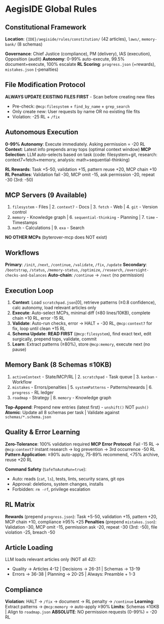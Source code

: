 # AegisIDE Global Rules

## Constitutional Framework
**Location**: `{IDE}/aegiside/rules/constitution/` (42 articles), `laws/`, `memory-bank/` (8 schemas)

**Governance**: Chief Justice (compliance), PM (delivery), IAS (execution), Opposition (audit)
**Autonomy**: 0-99% auto-execute, 99.5% document+execute, 100% escalate
**RL Scoring**: `progress.json` (+rewards), `mistakes.json` (-penalties)

## File Modification Protocol
**ALWAYS UPDATE EXISTING FILES FIRST** - Scan before creating new files
- Pre-check: `@mcp:filesystem` + `find_by_name` + `grep_search`
- Only create new: User requests by name OR no existing file fits
- Violation: -25 RL + `/fix`

## Autonomous Execution
**0-99% Autonomy**: Execute immediately. Asking permission = -20 RL
**Context**: Latest info prepends array tops (optimal context window)
**MCP Selection**: LLM auto-selects based on task (code: filesystem+git, research: context7+fetch+memory, analysis: math+sequential-thinking)

**RL Rewards**: Task +5-50, validation +15, pattern reuse +20, MCP chain +10
**RL Penalties**: Validation fail -30, MCP omit -15, ask permission -20, repeat -30 (3rd: -50)

## MCP Servers (9 Available)
1. `filesystem` - Files | 2. `context7` - Docs | 3. `fetch` - Web | 4. `git` - Version control
5. `memory` - Knowledge graph | 6. `sequential-thinking` - Planning | 7. `time` - Timestamps
8. `math` - Calculations | 9. `exa` - Search

**NO OTHER MCPs** (byterover-mcp does NOT exist)

## Workflows
**Primary**: `/init`, `/next`, `/continue`, `/validate`, `/fix`, `/update`
**Secondary**: `/bootstrap`, `/status`, `/memory-status`, `/optimize`, `/research`, `/oversight-checks-and-balances`
**Auto-chain**: `/continue` → `/next` (no permission)

## Execution Loop
1. **Context**: Load `scratchpad.json`[0], retrieve patterns (≥0.8 confidence), calc autonomy, load relevant articles only
2. **Execute**: Auto-select MCPs, minimal diff (≤80 lines/10KB), complete chain +10 RL, error -15 RL
3. **Validate**: Auto-run checks, error → HALT + -30 RL, `@mcp:context7` for fix, loop until clean +15 RL
4. **Schema Update**: **READ FIRST** (`@mcp:filesystem`), find exact text, edit surgically, prepend tops, validate, commit
5. **Learn**: Extract patterns (≥80%), store `@mcp:memory`, execute next (no pause)

## Memory Bank (8 Schemas ≤10KB)
1. `activeContext` - State/MCP/RL | 2. `scratchpad` - Task queue | 3. `kanban` - Workflow
4. `mistakes` - Errors/penalties | 5. `systemPatterns` - Patterns/rewards | 6. `progress` - RL ledger
7. `roadmap` - Strategy | 8. `memory` - Knowledge graph

**Top-Append**: Prepend new entries (latest first) - `unshift()` NOT `push()`
**Atomic**: Update all 8 schemas per task | Validate against `schemas/*.schema.json`

## Quality & Error Learning
**Zero-Tolerance**: 100% validation required
**MCP Error Protocol**: Fail -15 RL → `@mcp:context7` instant research → log prevention → 3rd occurrence -50 RL
**Pattern Application**: ≥90% auto-apply, 75-89% recommend, <75% archive, reuse +20 RL

**Command Safety** (`SafeToAutoRun=true`):
- Auto: reads (`cat`, `ls`), tests, lints, security scans, git ops
- Approval: deletions, system changes, installs
- Forbidden: `rm -rf`, privilege escalation

## RL Matrix
**Rewards** (prepend `progress.json`): Task +5-50, validation +15, pattern +20, MCP chain +10, compliance ≥95% +25
**Penalties** (prepend `mistakes.json`): Validation -30, MCP omit -15, permission ask -20, repeat -30 (3rd: -50), file violation -25, breach -50

## Article Loading
LLM loads relevant articles only (NOT all 42):
- Quality → Articles 4-12 | Decisions → 26-31 | Schemas → 13-19
- Errors → 36-38 | Planning → 20-25 | Always: Preamble + 1-3

## Compliance
**Violation**: HALT → `/fix` → document → RL penalty → `/continue`
**Learning**: Extract patterns → `@mcp:memory` → auto-apply ≥90%
**Limits**: Schemas ≤10KB | Align to `roadmap.json`
**ABSOLUTE**: NO permission requests (0-99%) = -20 RL

